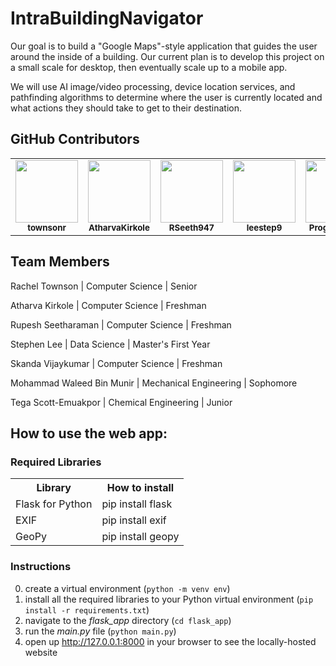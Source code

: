 # IntraBuildingNavigator
Our goal is to build a "Google Maps"-style application that guides the user around the inside of a building. Our current plan is to develop this project on a small scale for desktop, then eventually scale up to a mobile app. 

We will use AI image/video processing, device location services, and pathfinding algorithms to determine where the user is currently located and what actions they should take to get to their destination. 

## GitHub Contributors
<table>
  <tbody>
    <tr>
      <td align="center">
        <a href="https://github.com/townsonr">
        <img src="https://avatars.githubusercontent.com/u/73606631?v=4" width="100px;">
        </a><br/>
        <small><b>townsonr</b></small>
      </td>
      <td align="center">
        <a href="https://github.com/AtharvaKirkole">
        <img src="https://avatars.githubusercontent.com/u/86716884?v=4" width="100px;">
        </a><br/>
        <small><b>AtharvaKirkole</b></small>
      </td>
      <td align="center">
        <a href="https://github.com/RSeeth947">
        <img src="https://avatars.githubusercontent.com/u/67927758?v=4" width="100px;">
        </a><br/>
        <small><b>RSeeth947</b></small>
      </td>
      <td align="center">
        <a href="https://github.com/leestep9">
        <img src="https://avatars.githubusercontent.com/u/46537881?v=4" width="100px;">
        </a><br/>
        <small><b>leestep9</b></small>
      </td>
      <td align="center">
        <a href="https://github.com/ProgramRush">
        <img src="https://avatars.githubusercontent.com/u/87960843?v=4" width="100px;">
        </a><br/>
        <small><b>ProgramRush</b></small>
      </td>
      <td align="center">
        <a href="https://github.com/mwaleeed">
        <img src="https://avatars.githubusercontent.com/u/88088085?v=4" width="100px;">
        </a><br/>
        <small><b>mwaleeed</b></small>
      </td>
      <td align="center">
        <a href="https://github.com/tegascott">
        <img src="https://avatars.githubusercontent.com/u/109388061?v=4" width="100px;">
        </a><br/>
        <small><b>tegascott</b></small>
      </td>
    </tr>
  </tbody>
</table>

## Team Members
Rachel Townson | Computer Science | Senior

Atharva Kirkole | Computer Science | Freshman

Rupesh Seetharaman | Computer Science | Freshman

Stephen Lee | Data Science | Master's First Year

Skanda Vijaykumar | Computer Science | Freshman

Mohammad Waleed Bin Munir | Mechanical Engineering | Sophomore

Tega Scott-Emuakpor | Chemical Engineering | Junior


## How to use the web app:

### Required Libraries
<table>
  <tr>
    <th>Library</th>
    <th>How to install</th>
  </tr>
  <tr>
    <td>Flask for Python</td>
    <td>pip install flask</td>
  </tr>
  <tr>
    <td>EXIF</td>
    <td>pip install exif</td>
  </tr>
  <tr>
    <td>GeoPy</td>
    <td>pip install geopy</td>
  </tr>
</table>

### Instructions

0. create a virtual environment (`python -m venv env`)
1. install all the required libraries to your Python virtual environment (`pip install -r requirements.txt`)
2. navigate to the *flask_app* directory (`cd flask_app`)
3. run the *main.py* file (`python main.py`)
4. open up http://127.0.0.1:8000 in your browser to see the locally-hosted website

